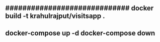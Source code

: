 #############################
docker build -t krahulrajput/visitsapp .
----------
docker-compose up -d
docker-compose down
----------------
